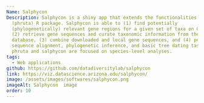 ```yaml
---
Name: Salphycon
Description: Salphycon is a shiny app that extends the functionalities of the
  (phruta) R package. Salphycon is able to (1) find potentially
  (phylogenetically) relevant gene regions for a given set of taxa on GenBank,
  (2) retrieve gene sequences and curate taxonomic information from the same
  database, (3) combine downloaded and local gene sequences, and (4) perform
  sequence alignment, phylogenetic inference, and basic tree dating tasks. Both
  phruta and salphycon are focused on species-level analyses.
tags:
  - Web applications
github: https://github.com/datadiversitylab/salphycon
link: https://viz.datascience.arizona.edu/salphycon/
image: /assets/images/softwares/salphycon.png
imageAlt: Salphycon  image
order: 10
---
```

